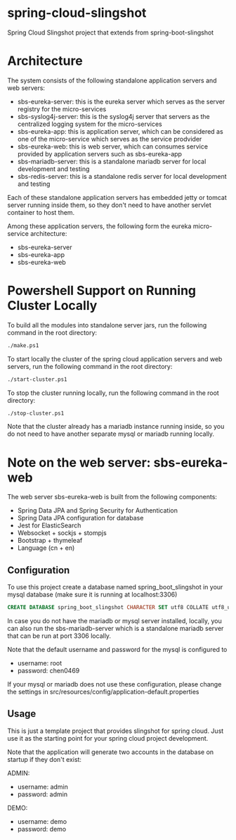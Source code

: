 # spring-cloud-slingshot

Spring Cloud Slingshot project that extends from spring-boot-slingshot

# Architecture

The system consists of the following standalone application servers and web servers:

* sbs-eureka-server: this is the eureka server which serves as the server registry for the micro-services
* sbs-syslog4j-server: this is the syslog4j server that servers as the centralized logging system for the micro-services
* sbs-eureka-app: this is application server, which can be considered as one of the micro-service which serves as the service prodvider
* sbs-eureka-web: this is web server, which can consumes service provided by application servers such as sbs-eureka-app
* sbs-mariadb-server: this is a standalone mariadb server for local development and testing
* sbs-redis-server: this is a standalone redis server for local development and testing

Each of these standalone application servers has embedded jetty or tomcat server running inside them, so
they don't need to have another servlet container to host them.

Among these application servers, the following form the eureka micro-service architecture:

* sbs-eureka-server
* sbs-eureka-app
* sbs-eureka-web

# Powershell Support on Running Cluster Locally

To build all the modules into standalone server jars, run the following command in the root directory:

```bash
./make.ps1
```

To start locally the cluster of the spring cloud application servers and web servers, run the following command in the root 
directory:

```bash
./start-cluster.ps1
```

To stop the cluster running locally, run the following command in the root directory:

```bash
./stop-cluster.ps1
```

Note that the cluster already has a mariadb instance running inside, so you do not need to have another separate mysql or mariadb 
running locally.

# Note on the web server: sbs-eureka-web

The web server sbs-eureka-web is built from the following components:

* Spring Data JPA and Spring Security for Authentication
* Spring Data JPA configuration for database
* Jest for ElasticSearch
* Websocket + sockjs + stompjs
* Bootstrap + thymeleaf
* Language (cn + en)

## Configuration

To use this project create a database named spring_boot_slingshot in your mysql database (make sure it is running at localhost:3306)

```sql
CREATE DATABASE spring_boot_slingshot CHARACTER SET utf8 COLLATE utf8_unicode_ci;
```

In case you do not have the mariadb or mysql server installed, locally, you can also run the sbs-mariadb-server which is a standalone mariadb server 
that can be run at port 3306 locally.

Note that the default username and password for the mysql is configured to 

* username: root
* password: chen0469

If your mysql or mariadb does not use these configuration, please change the settings in src/resources/config/application-default.properties

## Usage

This is just a template project that provides slingshot for spring cloud. Just use it as the starting point for your spring cloud project development.

Note that the application will generate two accounts in the database on startup if they don't exist:

ADMIN:

* username: admin
* password: admin

DEMO:

* username: demo
* password: demo
